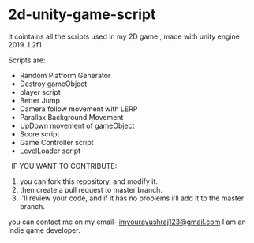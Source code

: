 # 2d-unity-game-script
It cointains all the scripts used in my 2D game , made with unity engine 2019..1.2f1

Scripts are:

- Random Platform Generator
- Destroy gameObject
- player script
- Better Jump
- Camera follow movement with LERP
- Parallax Background Movement
- UpDown movement of gameObject
- Score script
- Game Controller script
- LevelLoader script

-IF YOU WANT TO CONTRIBUTE:-
1. you can fork this repository, and modify it.
2. then create a pull request to master branch.
3. I'll review your code, and if it has no problems i'll add it to the master branch.

you can contact me on my email- imyourayushraj123@gmail.com
I am an indie game developer.
